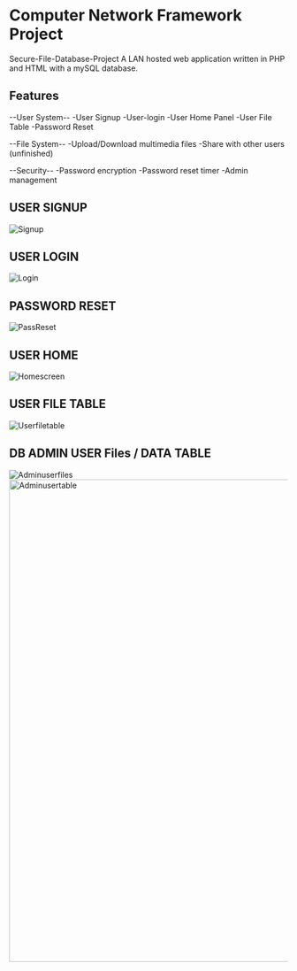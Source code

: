 # Computer Network Framework Project
Secure-File-Database-Project
A LAN hosted web application written in PHP and HTML with a mySQL database.

## Features
--User System--
-User Signup
-User-login
-User Home Panel
-User File Table
-Password Reset

--File System--
-Upload/Download multimedia files
-Share with other users (unfinished)

--Security--
-Password encryption
-Password reset timer
-Admin management

## USER SIGNUP
![Signup](https://user-images.githubusercontent.com/43212947/56629184-88b11400-661a-11e9-98ca-97742657c2cd.png)
## USER LOGIN
![Login](https://user-images.githubusercontent.com/43212947/56628973-daa56a00-6619-11e9-858e-a39a9d51b0d9.png)
## PASSWORD RESET
![PassReset](https://user-images.githubusercontent.com/43212947/56629190-8f3f8b80-661a-11e9-8c47-575b98d73cd8.png)
## USER HOME
![Homescreen](https://user-images.githubusercontent.com/43212947/56629188-8bac0480-661a-11e9-80ab-4ec2bb3773e1.png)
## USER FILE TABLE
![Userfiletable](https://user-images.githubusercontent.com/43212947/56629196-95356c80-661a-11e9-98a3-e7f7cc2d4a4a.png)
## DB ADMIN USER Files / DATA TABLE
![Adminuserfiles](https://user-images.githubusercontent.com/43212947/56629211-a1b9c500-661a-11e9-9aaf-b3ec2eccddfa.png)
<img width="872" alt="Adminusertable" src="https://user-images.githubusercontent.com/43212947/56629212-a41c1f00-661a-11e9-8cd4-9564cdb115cc.png">

